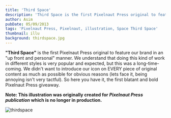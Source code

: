 ```yaml
---
title: 'Third Space'
description: 'Third Space is the first Pixelnaut Press original to feature our brand in an "up front and personal" manner.'
author: Asim
pubDate: 05/09/2013
tags: 'Pixelnaut Press, Pixelnaut, illustration, Space Third Space'
thumbnail: illu
background: thirdspace.jpg
---
```


<strong>"Third Space"</strong> is the first Pixelnaut Press original to feature our brand in an "up front and personal" manner. We understand that doing this kind of work in different styles is very popular and expected, but this was a long-time-coming. We didn't want to introduce our icon on EVERY piece of original content as much as possible for obvious reasons (lets face it, being annoying isn't very tactful). So here you have it, the first blatant and bold Pixelnaut Press giveaway.

**Note: This illustration was originally created for *Pixelnaut Press publication* which is no longer in production.**

![thirdspace](/Media/blog/thirdspace.jpg "thirdspace")